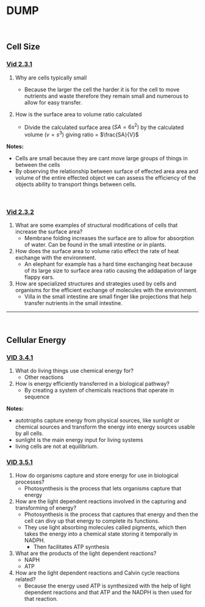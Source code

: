 


# DUMP

&emsp;
## Cell Size
### [Vid 2.3.1](https://apclassroom.collegeboard.org/6/home?apd=6i8vabtaid&unit=2)

1. Why are cells typically small
	- Because the larger the cell the harder it is for the cell to move nutrients and waste therefore they remain small and numerous to allow for easy transfer.

2.  How is the surface area to volume ratio calculated
	- Divide the calculated surface area $(SA  = 6s^2)$ by the calculated volume $(v=s^3)$ giving ratio = $\frac{SA}{V}$


**Notes:**
- Cells are small because they are cant move large groups of things in between the cells 
- By observing the relationship between surface of effected area area and volume of the entire effected object we can assess the efficiency of the objects ability to transport things between cells. 


&emsp;

### [Vid 2.3.2](https://apclassroom.collegeboard.org/6/home?apd=c3q1fxqsgd&unit=2)

1.  What are some examples of structural modifications of cells that increase the surface area?
	- Membrane folding increases the surface are to allow for absorption of water. Can be found in the small intestine or in plants.
2. How does the surface area to volume ratio effect the rate of heat exchange with the environment.
	- An elephant for example has a hard time exchanging heat because of its large size to surface area ratio causing the addapation of large flappy ears.
1. How are specialized structures and strategies used by cells and organisms for the efficient exchange of molecules with the environment. 
	- Villa in the small intestine are small finger like projections that help transfer nutrients in the small intestine.

---

&emsp;

## Cellular Energy
### [VID 3.4.1](https://apclassroom.collegeboard.org/6/assignments?apd=lcrjn9yiyk&status=assigned)

1. What do living things use chemical energy for?
	* Other reactions
1. How is energy efficiently transferred in a biological pathway?
	- By creating a system of chemicals reactions that operate in sequence

**Notes:**
- autotrophs capture energy from physical sources, like sunlight or chemical sources and transform the energy into energy sources usable by all cells.
- sunlight is the main energy input for living systems
- living cells are not at equilibrium.


### [VID 3.5.1](https://apclassroom.collegeboard.org/6/assignments?apd=132pi818de&status=assigned)
1. How do organisms capture and store energy for use in biological processes?
	- Photosynthesis is the process that lets organisms capture that energy 
1. How are the light dependent reactions involved in the capturing and transforming of energy?
	- Photosynthesis is the process that captures that energy and then the cell can divy up that energy to complete its functions. 
	- They use light absorbing molecules called pigments, which then takes the energy into a chemical state storing it temporally in NADPH.
		- Then facilitates ATP synthesis
1. What are the products of the light dependent reactions?
	- NAPH 
	- ATP
1. How are the light dependent reactions and Calvin cycle reactions related?
	- Because the energy used ATP is synthesized with the help of light dependent reactions and that ATP and the NADPH is then used for that reaction. 



